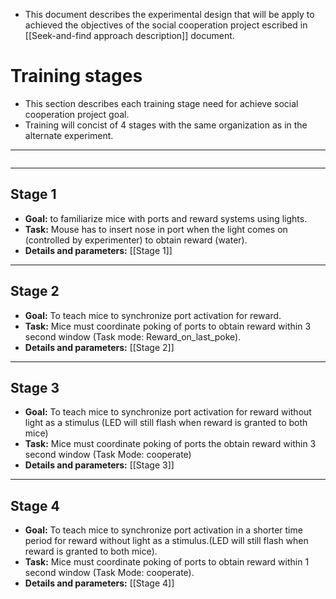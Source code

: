 
+ This document describes the experimental design that will be apply to achieved the objectives of the social cooperation project escribed in [[Seek-and-find approach description]] document.

# Training stages

+ This section describes each training stage need for achieve social cooperation project goal.
+ Training will concist of 4 stages with the same organization as in the alternate experiment.


----


```toc
```

----



## Stage 1
 
+ **Goal:** to familiarize mice with ports and reward systems using lights.
+ **Task:** Mouse has to insert nose in port when the light comes on (controlled by experimenter) to obtain reward (water).
+ **Details and parameters:** [[Stage 1]]

----


## Stage 2

+ **Goal:** To teach mice to synchronize port activation for reward.
+ **Task:** Mice must coordinate poking of ports to obtain reward within 3 second window (Task mode: Reward_on_last_poke).
+ **Details and parameters:** [[Stage 2]]

----


## Stage 3

+ **Goal:** To teach mice to synchronize port activation for reward without light as a stimulus (LED will still flash when reward is granted to both mice)
+ **Task:** Mice must coordinate poking of ports the obtain reward within 3 second window (Task Mode: cooperate)
+ **Details and parameters:** [[Stage 3]]

----


## Stage 4

+ **Goal:** To teach mice to synchronize port activation in a shorter time period for reward without light as a stimulus.(LED will still flash when reward is granted to both mice).
+ **Task:** Mice must coordinate poking of ports to obtain reward within 1 second window (Task Mode: cooperate).
+ **Details and parameters:** [[Stage 4]]

